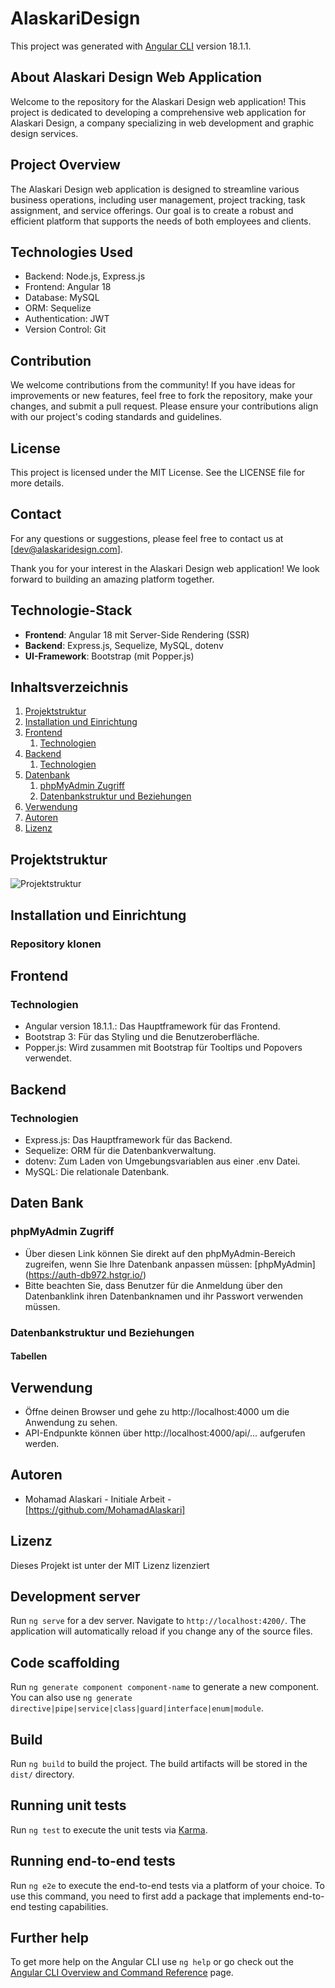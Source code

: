 # AlaskariDesign

This project was generated with [Angular CLI](https://github.com/angular/angular-cli) version 18.1.1.

## About Alaskari Design Web Application

Welcome to the repository for the Alaskari Design web application! This project is dedicated to developing a comprehensive web application for Alaskari Design, a company specializing in web development and graphic design services.

## Project Overview

The Alaskari Design web application is designed to streamline various business operations, including user management, project tracking, task assignment, and service offerings. Our goal is to create a robust and efficient platform that supports the needs of both employees and clients.

## Technologies Used

- Backend: Node.js, Express.js
- Frontend: Angular 18
- Database: MySQL
- ORM: Sequelize
- Authentication: JWT
- Version Control: Git

## Contribution

We welcome contributions from the community! If you have ideas for improvements or new features, feel free to fork the repository, make your changes, and submit a pull request. Please ensure your contributions align with our project's coding standards and guidelines.

## License

This project is licensed under the MIT License. See the LICENSE file for more details.

## Contact

For any questions or suggestions, please feel free to contact us at [dev@alaskaridesign.com].

Thank you for your interest in the Alaskari Design web application! We look forward to building an amazing platform together.

## Technologie-Stack

- **Frontend**: Angular 18 mit Server-Side Rendering (SSR)
- **Backend**: Express.js, Sequelize, MySQL, dotenv
- **UI-Framework**: Bootstrap (mit Popper.js)

## Inhaltsverzeichnis

1. [Projektstruktur](#projektstruktur)
2. [Installation und Einrichtung](#installation-und-einrichtung)
3. [Frontend](#frontend)
   1. [Technologien](#Technologien)
4. [Backend](#backend)
   1. [Technologien](#Technologien)
5. [Datenbank](#datenbank)
   1. [phpMyAdmin Zugriff](#phpmyadmin-zugriff)
   2. [Datenbankstruktur und Beziehungen](#datenbankstruktur-und-beziehungen)
6. [Verwendung](#verwendung)
7. [Autoren](#autoren)
8. [Lizenz](#lizenz)

## Projektstruktur

![Projektstruktur](path/to/your/project-structure-diagram.png)

## Installation und Einrichtung

### Repository klonen

## Frontend

### Technologien

- Angular version 18.1.1.: Das Hauptframework für das Frontend.
- Bootstrap 3: Für das Styling und die Benutzeroberfläche.
- Popper.js: Wird zusammen mit Bootstrap für Tooltips und Popovers verwendet.

## Backend

### Technologien

- Express.js: Das Hauptframework für das Backend.
- Sequelize: ORM für die Datenbankverwaltung.
- dotenv: Zum Laden von Umgebungsvariablen aus einer .env Datei.
- MySQL: Die relationale Datenbank.

## Daten Bank

### phpMyAdmin Zugriff

- Über diesen Link können Sie direkt auf den phpMyAdmin-Bereich zugreifen, wenn Sie Ihre Datenbank anpassen müssen:
  [phpMyAdmin] (https://auth-db972.hstgr.io/)
- Bitte beachten Sie, dass Benutzer für die Anmeldung über den Datenbanklink ihren Datenbanknamen und ihr Passwort verwenden müssen.

### Datenbankstruktur und Beziehungen

#### Tabellen

## Verwendung

- Öffne deinen Browser und gehe zu http://localhost:4000 um die Anwendung zu sehen.
- API-Endpunkte können über http://localhost:4000/api/... aufgerufen werden.

## Autoren

- Mohamad Alaskari - Initiale Arbeit - [https://github.com/MohamadAlaskari]

## Lizenz

Dieses Projekt ist unter der MIT Lizenz lizenziert

## Development server

Run `ng serve` for a dev server. Navigate to `http://localhost:4200/`. The application will automatically reload if you change any of the source files.

## Code scaffolding

Run `ng generate component component-name` to generate a new component. You can also use `ng generate directive|pipe|service|class|guard|interface|enum|module`.

## Build

Run `ng build` to build the project. The build artifacts will be stored in the `dist/` directory.

## Running unit tests

Run `ng test` to execute the unit tests via [Karma](https://karma-runner.github.io).

## Running end-to-end tests

Run `ng e2e` to execute the end-to-end tests via a platform of your choice. To use this command, you need to first add a package that implements end-to-end testing capabilities.

## Further help

To get more help on the Angular CLI use `ng help` or go check out the [Angular CLI Overview and Command Reference](https://angular.dev/tools/cli) page.

```

```
